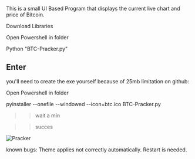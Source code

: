 This is a small UI Based Program that displays the current live chart and price of Bitcoin.


Download Libraries

Open Powershell in folder

Python "BTC-Pracker.py"

Enter
-------------------------------
you'll need to create the exe yourself because of 25mb limitation on github:

Open Powershell in folder

pyinstaller --onefile --windowed --icon=btc.ico BTC-Pracker.py

>> wait a min

>> succes





![Pracker](https://github.com/user-attachments/assets/9b5b7b4c-9bb3-4b2c-9c01-70da3409342d)




known bugs:
Theme applies not correctly automatically. Restart is needed.
